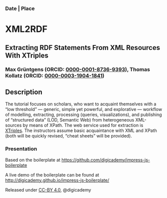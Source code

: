 ### Date | Place

# XML2RDF

## Extracting RDF Statements From XML Resources With XTriples

### Max Grüntgens (ORCID: [0000-0001-8736-9393](https://orcid.org/0000-0001-8736-9393)), Thomas Kollatz (ORCID: [0000-0003-1904-1841](https://orcid.org/0000-0003-1904-1841))

## Description

The tutorial focuses on scholars, who want to acquaint themselves with a “low threshold” — generic, simple yet powerful, and explorative — workflow of modelling, extracting, processing (queries, visualizations), and publishing of “structured data” (LOD, Semantic Web) from heterogeneous XML-sources by means of XPath. The web service used for extraction is [XTriples](https://xtriples.lod.academy). The instructors assume basic acquaintance with XML and XPath (both will be quickly revised, “cheat sheets” will be provided).

### Presentation

Based on the boilerplate at https://github.com/digicademy/impress-js-boilerplate

A live demo of the boilerplate can be found at http://digicademy.github.io/impress-js-boilerplate/

Released under [CC-BY 4.0](https://creativecommons.org/licenses/by/4.0/), @digicademy
